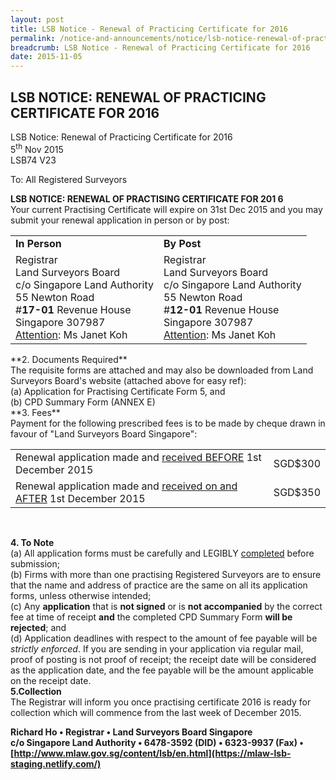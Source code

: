 ```yaml
---
layout: post
title: LSB Notice - Renewal of Practicing Certificate for 2016
permalink: /notice-and-announcements/notice/lsb-notice-renewal-of-practicing-certificate-for-2016/
breadcrumb: LSB Notice - Renewal of Practicing Certificate for 2016
date: 2015-11-05
---
```


LSB NOTICE: RENEWAL OF PRACTICING CERTIFICATE FOR 2016
---

LSB Notice: Renewal of Practicing Certificate for 2016<br>
5<sup>th</sup> Nov 2015<br>
LSB74 V23

To: All Registered Surveyors

**LSB NOTICE: RENEWAL OF PRACTISING CERTIFICATE FOR 201 6**<br>
Your current Practising Certificate will expire on 31st Dec 2015 and you may submit your renewal application in person or by post:

<table>
  <tr>
    <td><b>In Person</b></td>
    <td><b>By Post</b></td>
  </tr>
  <tr>
    <td>
      Registrar<br>
      Land Surveyors Board<br>
      c/o Singapore Land Authority<br>
      55 Newton Road<br>
      #<b>17-01</b> Revenue House<br>
      Singapore 307987<br>
      <u>Attention</u>: Ms Janet Koh
    </td>
    <td>
      Registrar<br>
      Land Surveyors Board<br>
      c/o Singapore Land Authority<br>
      55 Newton Road<br>
      #<b>12-01</b> Revenue House<br>
      Singapore 307987<br>
      <u>Attention</u>: Ms Janet Koh
    </td>
  </tr>
</table>
**2. Documents Required**<br>
The requisite forms are attached and may also be downloaded from Land Surveyors Board's website (attached above for easy ref):<br>
(a) Application for Practising Certificate Form 5, and<br>
(b) CPD Summary Form (ANNEX E)<br>
**3. Fees**<br>
Payment for the following prescribed fees is to be made by cheque drawn in favour of "Land Surveyors Board Singapore":

<table>
  <tr>
    <td>Renewal application made and <u>received BEFORE</u> 1st December 2015</td>
    <td>SGD$300</td>
  </tr>
  <tr>
    <td>Renewal application made and <u>received on and AFTER</u> 1st December 2015</td>
    <td>SGD$350</td>
  </tr>
</table><br>

**4. To Note**<br>
(a) All application forms must be carefully and LEGIBLY <u>completed</u> before submission;<br>
(b) Firms with more than one practising Registered Surveyors are to ensure that the name and address of practice are the same on all its application forms, unless otherwise intended;<br>
(c) Any **application** that is **not signed** or is **not accompanied** by the correct fee at time of receipt **and** the completed CPD Summary Form **will be rejected**; and<br>
(d) Application deadlines with respect to the amount of fee payable will be *strictly enforced*. If you are sending in your application via regular mail, proof of posting is not proof of receipt; the receipt date will be considered as the application date, and the fee payable will be the amount applicable on the receipt date.<br>
**5.Collection**<br>
The Registrar will inform you once practising certificate 2016 is ready for collection which will commence from the last week of December 2015.

**Richard Ho • Registrar • Land Surveyors Board Singapore**<br>
**c/o Singapore Land Authority • 6478-3592 (DID) • 6323-9937 (Fax) •
[http://www.mlaw.gov.sg/content/lsb/en.html](https://mlaw-lsb-staging.netlify.com/)**
